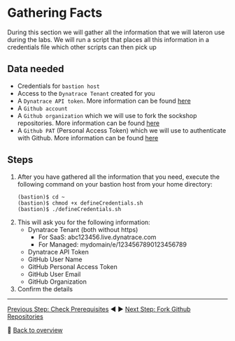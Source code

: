 # Gathering Facts

During this section we will gather all the information that we will lateron use during the labs. We will run a script that places all this information in a credentials file which other scripts can then pick up

## Data needed
* Credentials for `bastion host`
* Access to the `Dynatrace Tenant` created for you
* A `Dynatrace API token`. More information can be found [here](dynatrace_api_token.md)
* A `Github account`
* A `Github organization` which we will use to fork the sockshop repositories. More information can be found [here](github_org.md)
* A `Github PAT` (Personal Access Token) which we will use to authenticate with Github. More information can be found [here](github_pat.md)

## Steps

1. After you have gathered all the information that you need, execute the following command on your bastion host from your home directory:
    ```
    (bastion)$ cd ~
    (bastion)$ chmod +x defineCredentials.sh
    (bastion)$ ./defineCredentials.sh
    ```
1. This will ask you for the following information:
    * Dynatrace Tenant (both without https)
        - For SaaS: abc123456.live.dynatrace.com
        - For Managed: mydomain/e/1234567890123456789
    * Dynatrace API Token
    * GitHub User Name
    * GitHub Personal Access Token
    * GitHub User Email
    * GitHub Organization
1. Confirm the details

---

[Previous Step: Check Prerequisites](../0_Check_Prerequisites) :arrow_backward: :arrow_forward: [Next Step: Fork Github Repositories](../2_Fork_GitHub_Repositories)

:arrow_up_small: [Back to overview](../)
